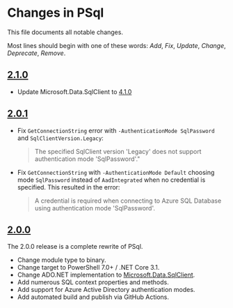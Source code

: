 # Changes in PSql
This file documents all notable changes.

Most lines should begin with one of these words:
*Add*, *Fix*, *Update*, *Change*, *Deprecate*, *Remove*.

<!--
## [Unreleased](https://github.com/sharpjs/PSql/compare/release/2.1.0..HEAD)
-->

## [2.1.0](https://github.com/sharpjs/PSql/compare/release/2.0.1..2.1.0)
- Update Microsoft.Data.SqlClient to [4.1.0](https://github.com/dotnet/SqlClient/blob/v4.1.0/release-notes/4.1/4.1.0.md)

## [2.0.1](https://github.com/sharpjs/PSql/compare/release/2.0.0..release/2.0.1)
- Fix `GetConnectionString` error with `-AuthenticationMode SqlPassword` and
  `SqlClientVersion.Legacy`:

  > The specified SqlClient version 'Legacy' does not support
  > authentication mode 'SqlPassword'."

- Fix `GetConnectionString` with `-AuthenticationMode Default` choosing mode
  `SqlPassword` instead of `AadIntegrated` when no credential is specified.
  This resulted in the error:

  > A credential is required when connecting to Azure SQL Database using
  > authentication mode 'SqlPassword'.

## [2.0.0](https://github.com/sharpjs/PSql/tree/release/2.0.0)
The 2.0.0 release is a complete rewrite of PSql.
- Change module type to binary.
- Change target to PowerShell 7.0+ / .NET Core 3.1.
- Change ADO.NET implementation to [Microsoft.Data.SqlClient](https://github.com/dotnet/SqlClient).
- Add numerous SQL context properties and methods.
- Add support for Azure Active Directory authentication modes.
- Add automated build and publish via GitHub Actions.

<!--
  Copyright 2022 Jeffrey Sharp

  Permission to use, copy, modify, and distribute this software for any
  purpose with or without fee is hereby granted, provided that the above
  copyright notice and this permission notice appear in all copies.

  THE SOFTWARE IS PROVIDED "AS IS" AND THE AUTHOR DISCLAIMS ALL WARRANTIES
  WITH REGARD TO THIS SOFTWARE INCLUDING ALL IMPLIED WARRANTIES OF
  MERCHANTABILITY AND FITNESS. IN NO EVENT SHALL THE AUTHOR BE LIABLE FOR
  ANY SPECIAL, DIRECT, INDIRECT, OR CONSEQUENTIAL DAMAGES OR ANY DAMAGES
  WHATSOEVER RESULTING FROM LOSS OF USE, DATA OR PROFITS, WHETHER IN AN
  ACTION OF CONTRACT, NEGLIGENCE OR OTHER TORTIOUS ACTION, ARISING OUT OF
  OR IN CONNECTION WITH THE USE OR PERFORMANCE OF THIS SOFTWARE.
-->
